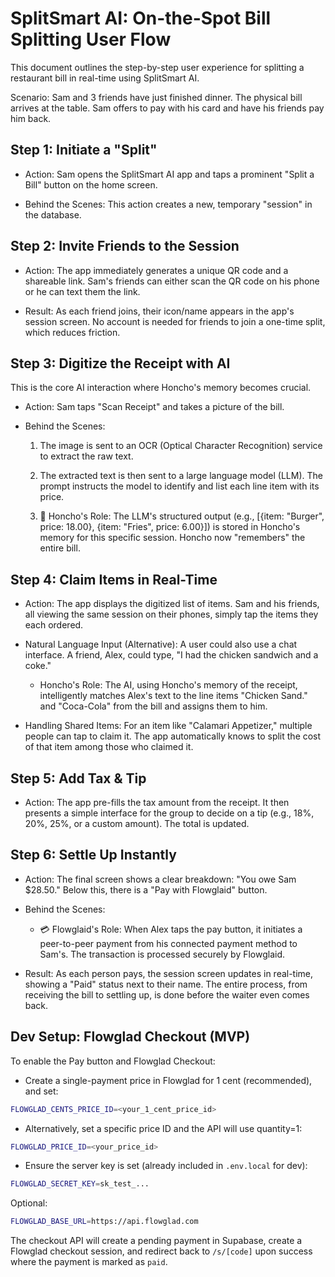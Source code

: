 # SplitSmart AI: On-the-Spot Bill Splitting User Flow

This document outlines the step-by-step user experience for splitting a restaurant bill in real-time using SplitSmart AI.

Scenario: Sam and 3 friends have just finished dinner. The physical bill arrives at the table. Sam offers to pay with his card and have his friends pay him back.

## Step 1: Initiate a "Split"

* Action: Sam opens the SplitSmart AI app and taps a prominent "Split a Bill" button on the home screen.

* Behind the Scenes: This action creates a new, temporary "session" in the database.

## Step 2: Invite Friends to the Session

* Action: The app immediately generates a unique QR code and a shareable link. Sam's friends can either scan the QR code on his phone or he can text them the link.

* Result: As each friend joins, their icon/name appears in the app's session screen. No account is needed for friends to join a one-time split, which reduces friction.

## Step 3: Digitize the Receipt with AI

This is the core AI interaction where Honcho's memory becomes crucial.

* Action: Sam taps "Scan Receipt" and takes a picture of the bill.

* Behind the Scenes:

    1. The image is sent to an OCR (Optical Character Recognition) service to extract the raw text.

    2. The extracted text is then sent to a large language model (LLM). The prompt instructs the model to identify and list each line item with its price.

    3. 🧠 Honcho's Role: The LLM's structured output (e.g., [{item: "Burger", price: 18.00}, {item: "Fries", price: 6.00}]) is stored in Honcho's memory for this specific session. Honcho now "remembers" the entire bill.

## Step 4: Claim Items in Real-Time

* Action: The app displays the digitized list of items. Sam and his friends, all viewing the same session on their phones, simply tap the items they each ordered.

* Natural Language Input (Alternative): A user could also use a chat interface. A friend, Alex, could type, "I had the chicken sandwich and a coke."

    * Honcho's Role: The AI, using Honcho's memory of the receipt, intelligently matches Alex's text to the line items "Chicken Sand." and "Coca-Cola" from the bill and assigns them to him.

* Handling Shared Items: For an item like "Calamari Appetizer," multiple people can tap to claim it. The app automatically knows to split the cost of that item among those who claimed it.

## Step 5: Add Tax & Tip

* Action: The app pre-fills the tax amount from the receipt. It then presents a simple interface for the group to decide on a tip (e.g., 18%, 20%, 25%, or a custom amount). The total is updated.

## Step 6: Settle Up Instantly

* Action: The final screen shows a clear breakdown: "You owe Sam $28.50." Below this, there is a "Pay with Flowglaid" button.

* Behind the Scenes:

    * 💳 Flowglaid's Role: When Alex taps the pay button, it initiates a peer-to-peer payment from his connected payment method to Sam's. The transaction is processed securely by Flowglaid.

* Result: As each person pays, the session screen updates in real-time, showing a "Paid" status next to their name. The entire process, from receiving the bill to settling up, is done before the waiter even comes back.

## Dev Setup: Flowglad Checkout (MVP)

To enable the Pay button and Flowglad Checkout:

* Create a single-payment price in Flowglad for 1 cent (recommended), and set:

```bash
FLOWGLAD_CENTS_PRICE_ID=<your_1_cent_price_id>
```

* Alternatively, set a specific price ID and the API will use quantity=1:

```bash
FLOWGLAD_PRICE_ID=<your_price_id>
```

* Ensure the server key is set (already included in `.env.local` for dev):

```bash
FLOWGLAD_SECRET_KEY=sk_test_...
```

Optional:

```bash
FLOWGLAD_BASE_URL=https://api.flowglad.com
```

The checkout API will create a pending payment in Supabase, create a Flowglad checkout session, and redirect back to `/s/[code]` upon success where the payment is marked as `paid`.